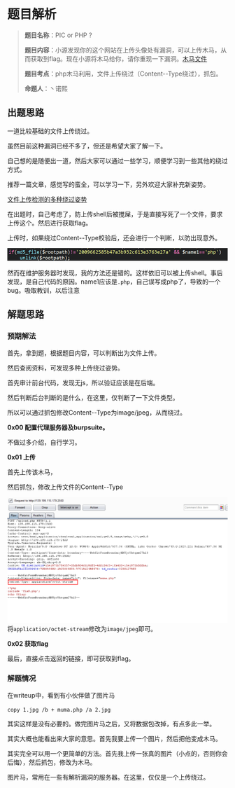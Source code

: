 # 题目解析

> **题目名称**：PIC or PHP ?
>
> **题目内容**：小源发现你的这个网站在上传头像处有漏洞，可以上传木马，从而获取到flag。现在小源将木马给你，请你重现一下漏洞。[木马文件](./muma.php)
>
> **题目考点**：php木马利用，文件上传绕过（Content--Type绕过），抓包。
>
> **命题人**：丶诺熙

## 出题思路

一道比较基础的文件上传绕过。

虽然目前这种漏洞已经不多了，但还是希望大家了解一下。

自己想的是随便出一道，然后大家可以通过一些学习，顺便学习到一些其他的绕过方式。

推荐一篇文章，感觉写的蛮全，可以学习一下，另外欢迎大家补充新姿势。

[文件上传检测的多种绕过姿势](http://blog.csdn.net/c465869935/article/details/51800354)


在出题时，自己考虑了，防上传shell后被搅屎，于是直接写死了一个文件，要求上传这个。然后进行获取flag。

上传时，如果绕过Content--Type校验后，还会进行一个判断，以防出现意外。

![Alt text](../../img/web3.png)


然而在维护服务器时发现，我的方法还是错的。这样依旧可以被上传shell。事后发现，是自己代码的原因。name1应该是`.php`，自己误写成php了，导致的一个bug。吸取教训，以后注意

## 解题思路

### 预期解法


首先，拿到题，根据题目内容，可以判断出为文件上传。

然后查阅资料，可发现多种上传绕过姿势。

首先审计前台代码，发现无js，所以验证应该是在后端。

然后判断后台判断的是什么，在这里，仅判断了一下文件类型。

所以可以通过抓包修改Content--Type为image/jpeg，从而绕过。

**0x00 配置代理服务器及burpsuite。**

不做过多介绍，自行学习。

**0x01 上传**

首先上传该木马，

然后抓包，修改上传文件的Content--Type

![Alt text](../../img/web4.png)将`application/octet-stream`修改为`image/jpeg`即可。

**0x02 获取flag**

最后，直接点击返回的链接，即可获取到flag。


### 解题情况

在writeup中，看到有小伙伴做了图片马

`copy 1.jpg /b + muma.php /a 2.jpg`

其实这样是没有必要的。做完图片马之后，又将数据包改掉，有点多此一举。

其实大概也能看出来大家的意思。首先我要上传一个图片，然后把他变成木马。

其实完全可以用一个更简单的方法。首先我上传一张真的图片（小点的，否则你会后悔），然后抓包，修改为木马。

图片马，常用在一些有解析漏洞的服务器。在这里，仅仅是一个上传绕过。

